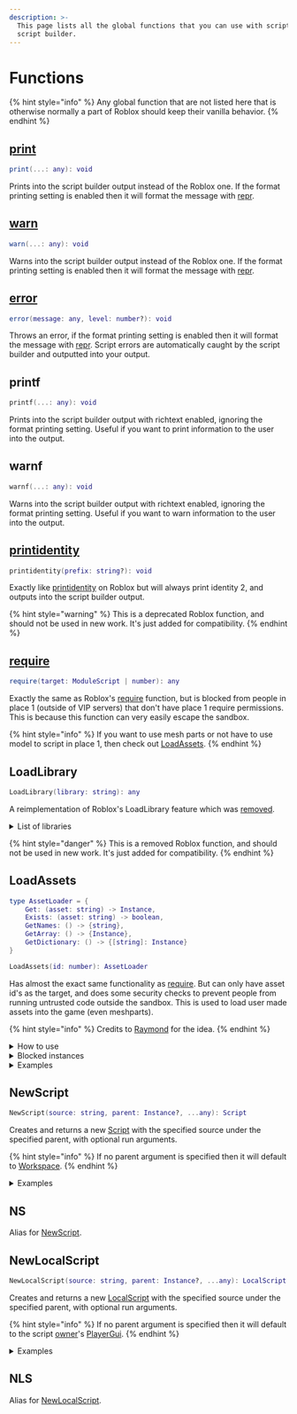 ```yaml
---
description: >-
  This page lists all the global functions that you can use with scripts in the
  script builder.
---
```


# Functions

{% hint style="info" %}
Any global function that are not listed here that is otherwise normally a part of Roblox should keep their vanilla behavior.
{% endhint %}

## [print](https://create.roblox.com/docs/reference/engine/globals/LuaGlobals#print)

```lua
print(...: any): void
```

Prints into the script builder output instead of the Roblox one. If the format printing setting is enabled then it will format the message with [repr](https://github.com/Ozzypig/repr).

## [warn](https://create.roblox.com/docs/reference/engine/globals/RobloxGlobals#warn)

```lua
warn(...: any): void
```

Warns into the script builder output instead of the Roblox one. If the format printing setting is enabled then it will format the message with [repr](https://github.com/Ozzypig/repr).

## [error](https://create.roblox.com/docs/reference/engine/globals/LuaGlobals#error)

```lua
error(message: any, level: number?): void
```

Throws an error, if the format printing setting is enabled then it will format the message with [repr](https://github.com/Ozzypig/repr). Script errors are automatically caught by the script builder and outputted into your output.

## printf

```lua
printf(...: any): void
```

Prints into the script builder output with richtext enabled, ignoring the format printing setting. Useful if you want to print information to the user into the output.

## warnf

```lua
warnf(...: any): void
```

Warns into the script builder output with richtext enabled, ignoring the format printing setting. Useful if you want to warn information to the user into the output.

## [printidentity](https://create.roblox.com/docs/reference/engine/globals/RobloxGlobals#printidentity)

```lua
printidentity(prefix: string?): void
```

Exactly like [printidentity](https://create.roblox.com/docs/reference/engine/globals/RobloxGlobals#printidentity) on Roblox but will always print identity 2, and outputs into the script builder output.

{% hint style="warning" %}
This is a deprecated Roblox function, and should not be used in new work. It's just added for compatibility.
{% endhint %}

## [require](https://create.roblox.com/docs/reference/engine/globals/RobloxGlobals#require)

```lua
require(target: ModuleScript | number): any
```

Exactly the same as Roblox's [require](https://create.roblox.com/docs/reference/engine/globals/RobloxGlobals#require) function, but is blocked from people in place 1 (outside of VIP servers) that don't have place 1 require permissions. This is because this function can very easily escape the sandbox.

{% hint style="info" %}
If you want to use mesh parts or not have to use model to script in place 1, then check out [LoadAssets](functions.md#loadassets).
{% endhint %}

## LoadLibrary

```lua
LoadLibrary(library: string): any
```

A reimplementation of Roblox's LoadLibrary feature which was [removed](https://devforum.roblox.com/t/loadlibrary-is-going-to-be-removed-on-february-3rd/382516).

<details>

<summary>List of libraries</summary>

* RbxGui
* RbxStamper
* RbxUtility

</details>

{% hint style="danger" %}
This is a removed Roblox function, and should not be used in new work. It's just added for compatibility.
{% endhint %}

## LoadAssets

```lua
type AssetLoader = {
    Get: (asset: string) -> Instance,
    Exists: (asset: string) -> boolean,
    GetNames: () -> {string},
    GetArray: () -> {Instance},
    GetDictionary: () -> {[string]: Instance}
}

LoadAssets(id: number): AssetLoader
```

Has almost the exact same functionality as [require](functions.md#require). But can only have asset id's as the target, and does some security checks to prevent people from running untrusted code outside the sandbox. This is used to load user made assets into the game (even meshparts).

{% hint style="info" %}
Credits to [Raymond](https://roblox.com/users/1714750665) for the idea.
{% endhint %}

<details>

<summary>How to use</summary>

First of all you need to get the Model from Roblox [here](https://create.roblox.com/store/asset/17767723528/AssetLoader), and then add it in studio. After that you can insert in all assets that you want to be able to use ingame. And then publish the ModuleScript (remember to enable "Distribute on Marketplace"), then copy the asset id.

(Remember that modifying the ModuleScript's source or adding any blocked instances will cause it to be blocked in-game.)

After that you can call LoadAssets() with the asset id you copied and then use :Get() with the name of the asset you want.

</details>

<details>

<summary>Blocked instances</summary>

* Script
* LocalScript
* ModuleScript
* CoreScript
* PackageLink
* AdPortal
* FloorWire
* SkateboardPlatform
* DynamicImage (might change)

</details>

<details>

<summary>Examples</summary>

Loads a noob mesh into the game near spawn.

```lua
local Assets = LoadAssets(13220242943)
local NoobMesh = Assets:Get("Noob")
NoobMesh.Parent = workspace
```

Loads a mesh of Roblox and Builderman into the game near the spawn.

```lua
local Assets = LoadAssets(13242794521)
for _, Asset in ipairs(Assets:GetArray()) do
    Asset.Parent = workspace
end
```

Prints a list of drinks to the player's output, and allows them to get them by saying ",drink " followed by the drink name.

```lua
local Assets = LoadAssets(13242863830)
local function GetList()
	printf("Say ',drinklist' to see this again.")
	
	printf("Say ',drink ' followed by one of the names listed below to get it:")
	for _, Name in ipairs(Assets:GetNames()) do
		print(Name)
	end
end

local function GetDrink(Name)
	if not Assets:Exists(Name) then
		return warnf("Invalid drink name, say ',drinklist' to get a list of drinks.")
	end
	
	local Tool = Assets:Get(Name)	
	local Handle = Tool:WaitForChild("Handle")
	Tool.Parent = owner:FindFirstChildOfClass("Backpack")
	
	Tool.Equipped:Connect(function()
		Handle.OpenSound:Play()
	end)
	
	local Enabled = true
	Tool.Activated:Connect(function()
		if not Enabled then
			return
		end
		
		Enabled = false
		
		Tool.GripForward = Vector3.new(0,-.759,-.651)
		Tool.GripPos = Vector3.new(1.5,-.5,.3)
		Tool.GripRight = Vector3.new(1,0,0)
		Tool.GripUp = Vector3.new(0,.651,-.759)
		
		Handle.DrinkSound:Play()
		
		task.wait(3)
		
		Tool.GripForward = Vector3.new(-.976,0,-0.217)
		Tool.GripPos = Vector3.new(0.03,0,0)
		Tool.GripRight = Vector3.new(.217,0,-.976)
		Tool.GripUp = Vector3.new(0,1,0)

		Enabled = true
	end)
end

owner.Chatted:Connect(function(message)
	if string.sub(message, 1, 3) == "/e " then
		message = string.sub(message, 4)
	end
	
	if string.sub(message, 1, 10) == ",drinklist" then
		GetList()
	elseif string.sub(message, 1, 7) == ",drink " then
		GetDrink(string.sub(message, 8))
	end
end)

GetList()
```

</details>

## NewScript

```lua
NewScript(source: string, parent: Instance?, ...any): Script
```

Creates and returns a new [Script](https://create.roblox.com/docs/reference/engine/classes/Script) with the specified source under the specified parent, with optional run arguments.

{% hint style="info" %}
If no parent argument is specified then it will default to [Workspace](https://create.roblox.com/docs/reference/engine/classes/Workspace).
{% endhint %}

<details>

<summary>Examples</summary>

Creates a new script in workspace that prints "Hello World! I'm in " followed by its full name.

```lua
NewScript([[
printf("Hello World! I'm in", script:GetFullName())
]])
```

Creates a new script in workspace, and prints the 3 values it's given.

```lua
NewScript([[
local var1, var2, var3 = ...
printf("var1:", var1)
printf("var2:", var2)
printf("var3:", var3)
]], workspace, "Hello I'm a string", Instance.new("Part", workspace), {"Tables work too!"})
```

</details>

## NS

Alias for [NewScript](functions.md#newscript).

## NewLocalScript

```lua
NewLocalScript(source: string, parent: Instance?, ...any): LocalScript
```

Creates and returns a new [LocalScript](https://create.roblox.com/docs/reference/engine/classes/LocalScript) with the specified source under the specified parent, with optional run arguments.

{% hint style="info" %}
If no parent argument is specified then it will default to the script [owner](variables.md#owner)'s [PlayerGui](https://create.roblox.com/docs/reference/engine/classes/PlayerGui).
{% endhint %}

<details>

<summary>Examples</summary>

Creates a new local script in your player gui that prints "Hello World! I'm in " follwed by its full name.

```lua
NewLocalScript([[
printf("Hello World! I'm in", script:GetFullName())
]])
```

Creates a new local script in your PlayerGui, and prints the 3 values it's given.

```lua
NewLocalScript([[
local var1, var2, var3 = ...
printf("var1:", var1)
printf("var2:", var2)
printf("var3:", var3)
]], nil, "Hello I'm a string", Instance.new("Part", workspace), {"Tables work too!"})
-- Pass nil as the parent if you want it to go to the default location.
```

Creates a new local script in your player gui to send your key inputs to the server.

```lua
local Remote = Instance.new("RemoteEvent")
Remote.Name = "Input"
Remote.Parent = script

NewLocalScript([[
local UserInputService = game:GetService("UserInputService")
local Remote = ...

UserInputService.InputBegan:Connect(function(Input)
    if UserInputService:GetFocusedTextBox() ~= nil then -- Don't send if typing.
        return
    end
    
    if Input.UserInputType ~= Enum.UserInputType.Keyboard then
        return
    end
    
    Remote:FireServer(Input.KeyCode)
end)
]], nil, Remote)
-- Parents the LocalScript to the default location and gives it the RemoteEvent.

Remote.OnServerEvent:Connect(function(Player, KeyCode)
    if Player ~= owner then -- We don't want other players spoofing!
        return
    end
    
    if typeof(KeyCode) ~= "EnumItem" then
        return
    end
    
    print(KeyCode.Name) -- Print the keycode's name.
end)
```

</details>

## NLS

Alias for [NewLocalScript](functions.md#newlocalscript).
